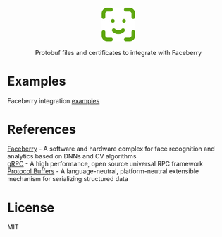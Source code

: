 <p align="center"><img width="15%" src="docs/logo.png" /></p>
<p align="center">Protobuf files and certificates to integrate with Faceberry</p>

# Examples
Faceberry integration [examples](https://github.com/Smart-Meal-Service/Faceberry.Examples)

# References
[Faceberry](https://smartmealservice.com/en/face-id-2) - A software and hardware complex for face recognition and analytics based on DNNs and CV algorithms  
[gRPC](https://grpc.io/) - A high performance, open source universal RPC framework  
[Protocol Buffers](https://developers.google.com/protocol-buffers/docs/overview) - A language-neutral, platform-neutral extensible mechanism for serializing structured data  

# License
MIT
